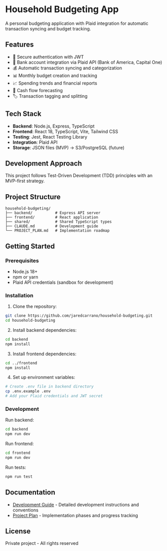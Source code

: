 # Household Budgeting App

A personal budgeting application with Plaid integration for automatic transaction syncing and budget tracking.

## Features

- 🔐 Secure authentication with JWT
- 🏦 Bank account integration via Plaid API (Bank of America, Capital One)
- 💰 Automatic transaction syncing and categorization
- 📊 Monthly budget creation and tracking
- 📈 Spending trends and financial reports
- 💸 Cash flow forecasting
- 🏷️ Transaction tagging and splitting

## Tech Stack

- **Backend**: Node.js, Express, TypeScript
- **Frontend**: React 18, TypeScript, Vite, Tailwind CSS
- **Testing**: Jest, React Testing Library
- **Integration**: Plaid API
- **Storage**: JSON files (MVP) → S3/PostgreSQL (future)

## Development Approach

This project follows Test-Driven Development (TDD) principles with an MVP-first strategy.

## Project Structure

```
household-budgeting/
├── backend/          # Express API server
├── frontend/         # React application
├── shared/           # Shared TypeScript types
├── CLAUDE.md         # Development guide
└── PROJECT_PLAN.md   # Implementation roadmap
```

## Getting Started

### Prerequisites

- Node.js 18+
- npm or yarn
- Plaid API credentials (sandbox for development)

### Installation

1. Clone the repository:
```bash
git clone https://github.com/jaredcarrano/household-budgeting.git
cd household-budgeting
```

2. Install backend dependencies:
```bash
cd backend
npm install
```

3. Install frontend dependencies:
```bash
cd ../frontend
npm install
```

4. Set up environment variables:
```bash
# Create .env file in backend directory
cp .env.example .env
# Add your Plaid credentials and JWT secret
```

### Development

Run backend:
```bash
cd backend
npm run dev
```

Run frontend:
```bash
cd frontend
npm run dev
```

Run tests:
```bash
npm run test
```

## Documentation

- [Development Guide](./CLAUDE.md) - Detailed development instructions and conventions
- [Project Plan](./PROJECT_PLAN.md) - Implementation phases and progress tracking

## License

Private project - All rights reserved